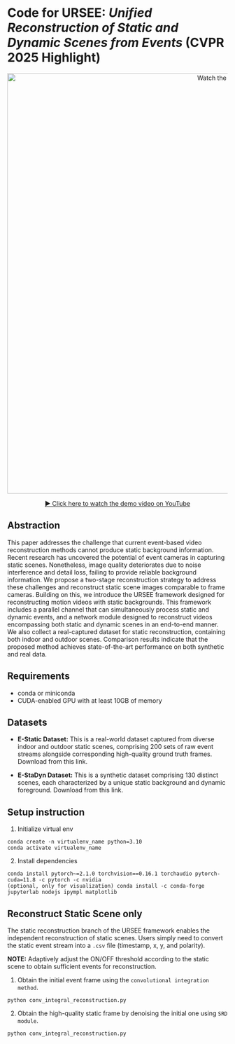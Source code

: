 # Code for URSEE: *Unified Reconstruction of Static and Dynamic Scenes from Events* (CVPR 2025 Highlight)

<p align="center">
  <a href="https://youtu.be/Zh8KF_SDGrU" target="_blank">
    <img src="https://img.youtube.com/vi/Zh8KF_SDGrU/maxresdefault.jpg" alt="Watch the video" width="960">
  </a>
</p>

<p align="center">
  <a href="https://youtu.be/Zh8KF_SDGrU" target="_blank">▶ Click here to watch the demo video on YouTube</a>
</p>

## Abstraction

This paper addresses the challenge that current event-based video reconstruction methods cannot produce static background information. Recent research has uncovered the potential of event cameras in capturing static scenes. Nonetheless, image quality deteriorates due to noise interference and detail loss, failing to provide reliable background information. We propose a two-stage reconstruction strategy to address these challenges and reconstruct static scene images comparable to frame cameras. Building on this, we introduce the URSEE framework designed for reconstructing motion videos with static backgrounds. This framework includes a parallel channel that can simultaneously process static and dynamic events, and a network module designed to reconstruct videos encompassing both static and dynamic scenes in an end-to-end manner. We also collect a real-captured dataset for static reconstruction, containing both indoor and outdoor scenes. Comparison results indicate that the proposed method achieves state-of-the-art performance on both synthetic and real data.

## Requirements

- conda or miniconda  
- CUDA-enabled GPU with at least 10GB of memory

## Datasets

- **E-Static Dataset:**
  This is a real-world dataset captured from diverse indoor and outdoor static scenes, comprising 200 sets of raw event streams alongside corresponding high-quality ground truth frames. Download from this link.

- **E-StaDyn Dataset:**
  This is a synthetic dataset comprising 130 distinct scenes, each characterized by a unique static background and dynamic foreground. Download from this link.

## Setup instruction

1. Initialize virtual env
```
conda create -n virtualenv_name python=3.10
conda activate virtualenv_name
```
   
2. Install dependencies
```
conda install pytorch~=2.1.0 torchvision==0.16.1 torchaudio pytorch-cuda=11.8 -c pytorch -c nvidia
(optional, only for visualization) conda install -c conda-forge jupyterlab nodejs ipympl matplotlib
```

## Reconstruct Static Scene only

The static reconstruction branch of the URSEE framework enables the independent reconstruction of static scenes. Users simply need to convert the static event stream into a <code>.csv</code> file (timestamp, x, y, and polarity).

**NOTE:** Adaptively adjust the ON/OFF threshold according to the static scene to obtain sufficient events for reconstruction.

1. Obtain the initial event frame using the `convolutional integration method`.
```
python conv_integral_reconstruction.py

```
2. Obtain the high-quality static frame by denoising the initial one using <code>SRD module</code>.
```
python conv_integral_reconstruction.py
```
